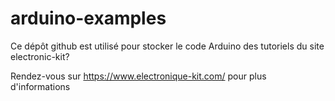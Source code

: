 # arduino-examples
Ce dépôt github est utilisé pour stocker le code Arduino des tutoriels du site electronic-kit?

Rendez-vous sur https://www.electronique-kit.com/ pour plus d'informations
